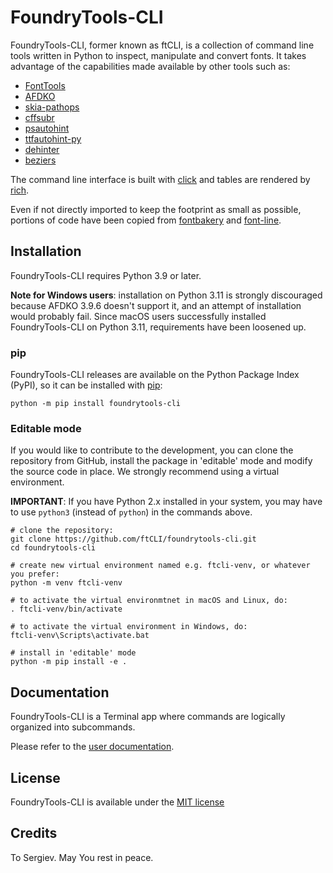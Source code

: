 # FoundryTools-CLI
FoundryTools-CLI, former known as ftCLI, is a collection of command line tools written in Python to inspect, manipulate
and convert fonts. It takes advantage of the capabilities made available by other tools such as:

* [FontTools](https://github.com/fonttools/fonttools)
* [AFDKO](https://github.com/adobe-type-tools/afdko)
* [skia-pathops](https://github.com/fonttools/skia-pathops)
* [cffsubr](https://github.com/adobe-type-tools/cffsubr)
* [psautohint](https://github.com/adobe-type-tools/psautohint)
* [ttfautohint-py](https://github.com/fonttools/ttfautohint-py)
* [dehinter](https://github.com/source-foundry/dehinter)
* [beziers](https://github.com/simoncozens/beziers.py)

The command line interface is built with [click](https://github.com/pallets/click/) and tables are rendered by
[rich](https://github.com/Textualize/rich).

Even if not directly imported to keep the footprint as small as possible, portions of code have been copied from
[fontbakery](https://github.com/googlefonts/fontbakery) and [font-line](https://github.com/source-foundry/font-line).

## Installation
FoundryTools-CLI requires Python 3.9 or later.

**Note for Windows users**: installation on Python 3.11 is strongly discouraged because AFDKO 3.9.6 doesn't support
it, and an attempt of installation would probably fail. Since macOS users successfully installed FoundryTools-CLI on
Python 3.11, requirements have been loosened up.

### pip
FoundryTools-CLI releases are available on the Python Package Index (PyPI), so it can be installed with
[pip](https://pip.pypa.io/):

    python -m pip install foundrytools-cli

### Editable mode
If you would like to contribute to the development, you can clone the repository from GitHub, install the package in
'editable' mode and modify the source code in place. We strongly recommend using a virtual environment.

**IMPORTANT**: If you have Python 2.x installed in your system, you may have to use `python3` (instead of `python`) in
the commands above.

    # clone the repository:
    git clone https://github.com/ftCLI/foundrytools-cli.git
    cd foundrytools-cli

    # create new virtual environment named e.g. ftcli-venv, or whatever you prefer:
    python -m venv ftcli-venv
    
    # to activate the virtual environmtnet in macOS and Linux, do:
    . ftcli-venv/bin/activate
    
    # to activate the virtual environment in Windows, do:
    ftcli-venv\Scripts\activate.bat
    
    # install in 'editable' mode
    python -m pip install -e .


## Documentation
FoundryTools-CLI is a Terminal app where commands are logically organized into subcommands.

Please refer to the [user documentation](https://ftcli.github.io/FoundryTools-CLI/).

## License
FoundryTools-CLI is available under the [MIT license](LICENSE)

## Credits
To Sergiev. May You rest in peace.



